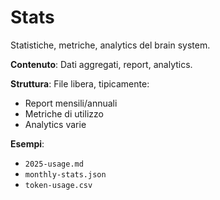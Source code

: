 # Stats

Statistiche, metriche, analytics del brain system.

**Contenuto**: Dati aggregati, report, analytics.

**Struttura**: File libera, tipicamente:
- Report mensili/annuali
- Metriche di utilizzo
- Analytics varie

**Esempi**:
- `2025-usage.md`
- `monthly-stats.json`
- `token-usage.csv`

